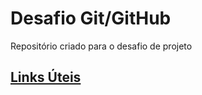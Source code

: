 # Desafio Git/GitHub
Repositório criado para o desafio de projeto

## [Links Úteis](https://www.dio.me/)
